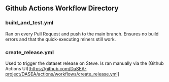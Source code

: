 ## Github Actions Workflow Directory

### build_and_test.yml

Ran on every Pull Request and push to the main branch. Ensures no build errors and that the quick-executing miners still work.

### create_release.yml

Used to trigger the dataset release on Steve. Is ran manually via the (Github Actions UI)[https://github.com/DaSEA-project/DASEA/actions/workflows/create_release.yml]